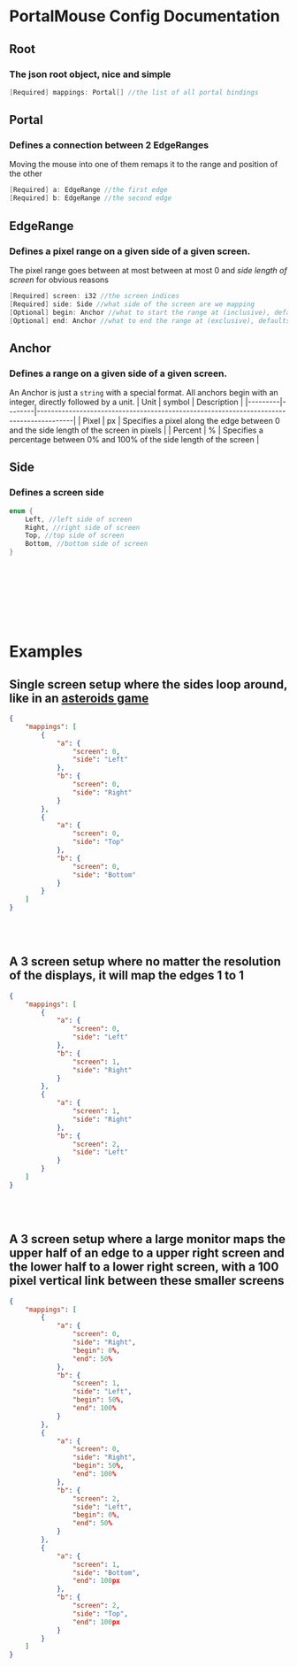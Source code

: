 # PortalMouse Config Documentation

## Root
### The json root object, nice and simple
```c#
[Required] mappings: Portal[] //the list of all portal bindings
```

## Portal
### Defines a connection between 2 EdgeRanges
Moving the mouse into one of them remaps it to the range and position of the other
```c#
[Required] a: EdgeRange //the first edge
[Required] b: EdgeRange //the second edge
```

## EdgeRange
### Defines a pixel range on a given side of a given screen.
The pixel range goes between at most between at most 0 and *side length of screen* for obvious reasons
```c#
[Required] screen: i32 //the screen indices
[Required] side: Side //what side of the screen are we mapping
[Optional] begin: Anchor //what to start the range at (inclusive), defaults to 0% if not specified
[Optional] end: Anchor //what to end the range at (exclusive), defaults to 100% if not specified
```

## Anchor
### Defines a range on a given side of a given screen.
An Anchor is just a `string` with a special format. All anchors begin with an integer, directly followed by a unit.
| Unit    | symbol | Description                                                                            |
|---------|--------|----------------------------------------------------------------------------------------|
| Pixel   | px     | Specifies a pixel along the edge between 0 and the side length of the screen in pixels |
| Percent | %      | Specifies a percentage between 0% and 100% of the side length of the screen            |

## Side
### Defines a screen side
```c#
enum {
	Left, //left side of screen
	Right, //right side of screen
	Top, //top side of screen
	Bottom, //bottom side of screen
}
```

<br></br>
<br></br>
<br></br>

# Examples
## Single screen setup where the sides loop around, like in an [asteroids game][1]
```json
{
	"mappings": [
		{
			"a": {
				"screen": 0,
				"side": "Left"
			},
			"b": {
				"screen": 0,
				"side": "Right"
			}
		},
		{
			"a": {
				"screen": 0,
				"side": "Top"
			},
			"b": {
				"screen": 0,
				"side": "Bottom"
			}
		}
	]
}
```
<br></br>
## A 3 screen setup where no matter the resolution of the displays, it will map the edges 1 to 1
```json
{
	"mappings": [
		{
			"a": {
				"screen": 0,
				"side": "Left"
			},
			"b": {
				"screen": 1,
				"side": "Right"
			}
		},
		{
			"a": {
				"screen": 1,
				"side": "Right"
			},
			"b": {
				"screen": 2,
				"side": "Left"
			}
		}
	]
}
```
<br></br>
## A 3 screen setup where a large monitor maps the upper half of an edge to a upper right screen and the lower half to a lower right screen, with a 100 pixel vertical link between these smaller screens
```json
{
	"mappings": [
		{
			"a": {
				"screen": 0,
				"side": "Right",
				"begin": 0%,
				"end": 50%
			},
			"b": {
				"screen": 1,
				"side": "Left",
				"begin": 50%,
				"end": 100%
			}
		},
		{
			"a": {
				"screen": 0,
				"side": "Right",
				"begin": 50%,
				"end": 100%
			},
			"b": {
				"screen": 2,
				"side": "Left",
				"begin": 0%,
				"end": 50%
			}
		},
		{
			"a": {
				"screen": 1,
				"side": "Bottom",
				"end": 100px
			},
			"b": {
				"screen": 2,
				"side": "Top",
				"end": 100px
			}
		}
	]
}
```

[1]: https://www.google.com/search?q=asteroids+game
